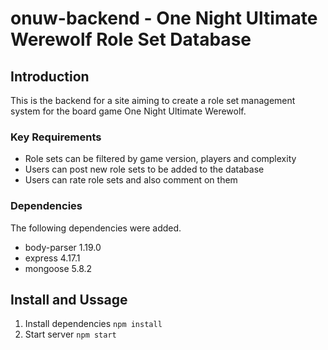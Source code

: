 # onuw-backend - One Night Ultimate Werewolf Role Set Database

## Introduction

This is the backend for a site aiming to create a role set management system for the board game One Night Ultimate Werewolf.

### Key Requirements

* Role sets can be filtered by game version, players and complexity
* Users can post new role sets to be added to the database
* Users can rate role sets and also comment on them

### Dependencies

The following dependencies were added.

* body-parser 1.19.0
* express 4.17.1
* mongoose 5.8.2

## Install and Ussage

1. Install dependencies
  `npm install`
2. Start server
  `npm start`
  

